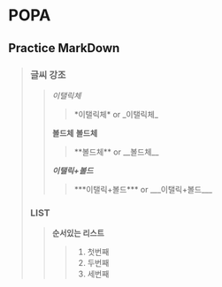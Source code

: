 # POPA

## Practice MarkDown
> ### 글씨 강조
>> *이탤릭체*
>>> <p>*이탤릭체* or
>>> _이탤릭체_</p>
>> **볼드체** __볼드체__
>>> <p>**볼드체** or 
>>> __볼드체__</p>
>> ***이탤릭+볼드***
>>> <p>***이탤릭+볼드*** or
>>> ___이탤릭+볼드___ </p>
> ### LIST
>> **순서있는 리스트**
>>> 1. 첫번째
>>> 2. 두번째
>>> 1. 세번째
